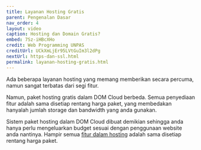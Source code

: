 ```yaml
---
title: Layanan Hosting Gratis
parent: Pengenalan Dasar
nav_order: 4
layout: video
caption: Hosting dan Domain Gratis?
embed: 7Sz-iHBcXHo
credit: Web Programming UNPAS
creditUrl: UCkXmLjEr95LVtGuIm3l2dPg
nextUrl: https-dan-ssl.html
permalink: layanan-hosting-gratis.html
---
```


Ada beberapa layanan hosting yang memang memberikan secara percuma, namun sangat terbatas dari segi fitur.

Namun, paket hosting gratis dalam DOM Cloud berbeda. Semua penyediaan fitur adalah sama disetiap rentang harga paket, yang membedakan hanyalah jumlah storage dan bandwidth yang anda gunakan.

Sistem paket hosting dalam DOM Cloud dibuat demikian sehingga anda hanya perlu mengeluarkan budget sesuai dengan penggunaan website anda nantinya. Hampir semua [fitur dalam hosting](fitur-hosting.md) adalah sama disetiap rentang harga paket.


